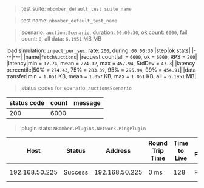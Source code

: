 > test suite: `nbomber_default_test_suite_name`

> test name: `nbomber_default_test_name`

> scenario: `auctionsScenario`, duration: `00:00:30`, ok count: `6000`, fail count: `0`, all data: `6.1951` MB MB

load simulation: `inject_per_sec`, rate: `200`, during: `00:00:30`
|step|ok stats|
|---|---|
|name|`fetchAuctions`|
|request count|all = `6000`, ok = `6000`, RPS = `200`|
|latency|min = `17.74`, mean = `274.12`, max = `457.94`, StdDev = `47.3`|
|latency percentile|50% = `274.43`, 75% = `283.39`, 95% = `295.94`, 99% = `454.91`|
|data transfer|min = `1.051` KB, mean = `1.057` KB, max = `1.061` KB, all = `6.1951` MB|
> status codes for scenario: `auctionsScenario`

|status code|count|message|
|---|---|---|
|200|6000||

> plugin stats: `NBomber.Plugins.Network.PingPlugin`

|Host|Status|Address|Round Trip Time|Time to Live|Don't Fragment|Buffer Size|
|---|---|---|---|---|---|---|
|192.168.50.225|Success|192.168.50.225|0 ms|128|False|32 bytes|

